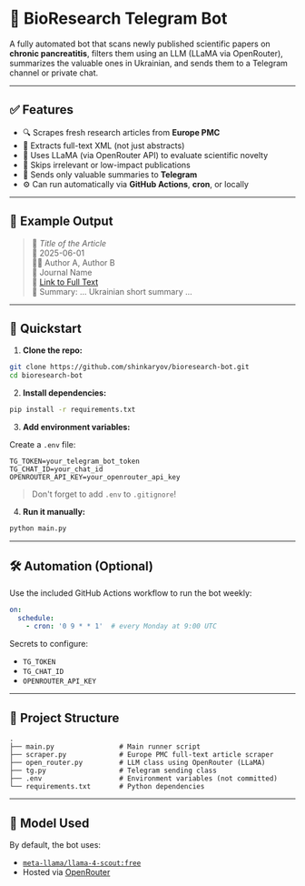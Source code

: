 # 🧬 BioResearch Telegram Bot

A fully automated bot that scans newly published scientific papers on **chronic pancreatitis**, filters them using an LLM (LLaMA via OpenRouter), summarizes the valuable ones in Ukrainian, and sends them to a Telegram channel or private chat.

---

## ✅ Features

- 🔍 Scrapes fresh research articles from **Europe PMC**
- 📄 Extracts full-text XML (not just abstracts)
- 🧠 Uses LLaMA (via OpenRouter API) to evaluate scientific novelty
- 🔕 Skips irrelevant or low-impact publications
- 📨 Sends only valuable summaries to **Telegram**
- ⚙️ Can run automatically via **GitHub Actions**, **cron**, or locally


---

## 🧪 Example Output

> 🧬 *Title of the Article*  
> 📅 2025-06-01  
> 🧑‍🔬 Author A, Author B  
> 📓 Journal Name  
> 🔗 [Link to Full Text](https://...)  
> 📄 Summary: ... Ukrainian short summary ...

---

## 🚀 Quickstart

1. **Clone the repo:**

```bash
git clone https://github.com/shinkaryov/bioresearch-bot.git
cd bioresearch-bot
````

2. **Install dependencies:**

```bash
pip install -r requirements.txt
```

3. **Add environment variables:**

Create a `.env` file:

```
TG_TOKEN=your_telegram_bot_token
TG_CHAT_ID=your_chat_id
OPENROUTER_API_KEY=your_openrouter_api_key
```

> Don't forget to add `.env` to `.gitignore`!

4. **Run it manually:**

```bash
python main.py
```

---

## 🛠 Automation (Optional)

Use the included GitHub Actions workflow to run the bot weekly:

```yaml
on:
  schedule:
    - cron: '0 9 * * 1'  # every Monday at 9:00 UTC
```

Secrets to configure:

* `TG_TOKEN`
* `TG_CHAT_ID`
* `OPENROUTER_API_KEY`

---

## 📂 Project Structure

```
.
├── main.py                # Main runner script
├── scraper.py             # Europe PMC full-text article scraper
├── open_router.py         # LLM class using OpenRouter (LLaMA)
├── tg.py                  # Telegram sending class
├── .env                   # Environment variables (not committed)
└── requirements.txt       # Python dependencies
```

---

## 🧠 Model Used

By default, the bot uses:

* [`meta-llama/llama-4-scout:free`](https://openrouter.ai/models/meta-llama/llama-4-scout)
* Hosted via [OpenRouter](https://openrouter.ai)
